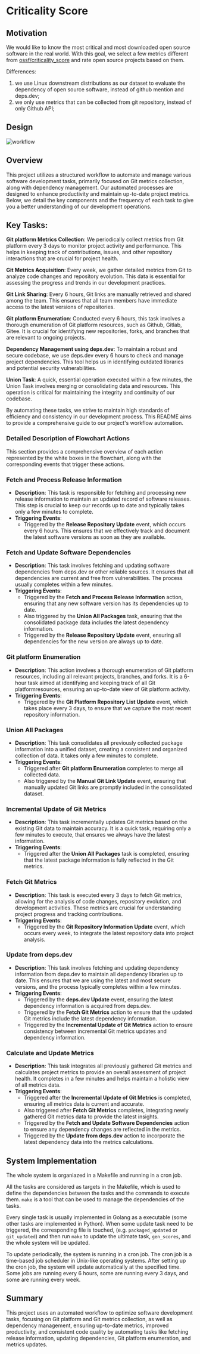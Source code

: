 # Criticality Score

## Motivation

We would like to know the most critical and most downloaded open source software in the real world. With this goal, we select a few metrics different from [ossf/criticality_score](https://github.com/ossf/criticality_score/) and rate open source projects based on them.

Differences:

1. we use Linux downstream distributions as our dataset to evaluate the dependency of open source software, instead of github mention and deps.dev;
2. we only use metrics that can be collected from git repository, instead of only Github API;

## Design

![workflow](figs/workflow.png)

## Overview

This project utilizes a structured workflow to automate and manage various software development tasks, primarily focused on  Git metrics collection, along with dependency management. Our automated processes are designed to enhance productivity and maintain up-to-date project metrics. Below, we detail the key components and the frequency of each task to give you a better understanding of our development operations.

## Key Tasks:

**Git platform Metrics Collection**: We periodically collect metrics from Git platform every 3 days to monitor project activity and performance. This helps in keeping track of contributions, issues, and other repository interactions that are crucial for project health.

**Git Metrics Acquisition**: Every week, we gather detailed metrics from Git to analyze code changes and repository evolution. This data is essential for assessing the progress and trends in our development practices.

**Git Link Sharing**: Every 6 hours, Git links are manually retrieved and shared among the team. This ensures that all team members have immediate access to the latest versions of repositories.

**Git platform Enumeration**: Conducted every 6 hours, this task involves a thorough enumeration of Git platform resources, such as Github, Gitlab, Gitee. It is crucial for identifying new repositories, forks, and branches that are relevant to ongoing projects.

**Dependency Management using deps.dev**: To maintain a robust and secure codebase, we use deps.dev every 6 hours to check and manage project dependencies. This tool helps us in identifying outdated libraries and potential security vulnerabilities.

**Union Task**: A quick, essential operation executed within a few minutes, the Union Task involves merging or consolidating data and resources. This operation is critical for maintaining the integrity and continuity of our codebase.

By automating these tasks, we strive to maintain high standards of efficiency and consistency in our development process. This README aims to provide a comprehensive guide to our project's workflow automation.

### Detailed Description of Flowchart Actions

This section provides a comprehensive overview of each action represented by the white boxes in the flowchart, along with the corresponding events that trigger these actions.

### Fetch and Process Release Information

- **Description**: This task is responsible for fetching and processing new release information to maintain an updated record of software releases. This step is crucial to keep our records up to date and typically takes only a few minutes to complete.
- **Triggering Events**: 
  - Triggered by the **Release Repository Update** event, which occurs every 6 hours. This ensures that we effectively track and document the latest software versions as soon as they are available.

### Fetch and Update Software Dependencies

- **Description**: This task involves fetching and updating software dependencies from deps.dev or other reliable sources. It ensures that all dependencies are current and free from vulnerabilities. The process usually completes within a few minutes.
- **Triggering Events**:
  - Triggered by the **Fetch and Process Release Information** action, ensuring that any new software version has its dependencies up to date.
  - Also triggered by the **Union All Packages** task, ensuring that the consolidated package data includes the latest dependency information.
  - Triggered by the **Release Repository Update** event, ensuring all dependencies for the new version are always up to date.

### Git platform Enumeration

- **Description**: This action involves a thorough enumeration of Git platform resources, including all relevant projects, branches, and forks. It is a 6-hour task aimed at identifying and keeping track of all Git platformresources, ensuring an up-to-date view of Git platform activity.
- **Triggering Events**: 
  - Triggered by the **Git Platform Repository List Update** event, which takes place every 3 days, to ensure that we capture the most recent repository information.

### Union All Packages

- **Description**: This task consolidates all previously collected package information into a unified dataset, creating a consistent and organized collection of data. It takes only a few minutes to complete.
- **Triggering Events**: 
  - Triggered after **Git platform Enumeration** completes to merge all collected data.
  - Also triggered by the **Manual Git Link Update** event, ensuring that manually updated Git links are promptly included in the consolidated dataset.

### Incremental Update of Git Metrics

- **Description**: This task incrementally updates Git metrics based on the existing Git data to maintain accuracy. It is a quick task, requiring only a few minutes to execute, that ensures we always have the latest information.
- **Triggering Events**: 
  - Triggered after the **Union All Packages** task is completed, ensuring that the latest package information is fully reflected in the Git metrics.

### Fetch Git Metrics

- **Description**: This task is executed every 3 days to fetch Git metrics, allowing for the analysis of code changes, repository evolution, and development activities. These metrics are crucial for understanding project progress and tracking contributions.
- **Triggering Events**: 
  - Triggered by the **Git Repository Information Update** event, which occurs every week, to integrate the latest repository data into project analysis.

### Update from deps.dev

- **Description**: This task involves fetching and updating dependency information from deps.dev to maintain all dependency libraries up to date. This ensures that we are using the latest and most secure versions, and the process typically completes within a few minutes.
- **Triggering Events**: 
  - Triggered by the **deps.dev Update** event, ensuring the latest dependency information is acquired from deps.dev.
  - Triggered by the **Fetch Git Metrics** action to ensure that the updated Git metrics include the latest dependency information.
  - Triggered by the **Incremental Update of Git Metrics** action to ensure consistency between incremental Git metrics updates and dependency information.

### Calculate and Update Metrics

- **Description**: This task integrates all previously gathered Git metrics and calculates project metrics to provide an overall assessment of project health. It completes in a few minutes and helps maintain a holistic view of all metrics data.
- **Triggering Events**: 
  - Triggered after the **Incremental Update of Git Metrics** is completed, ensuring all metrics data is current and accurate.
  - Also triggered after **Fetch Git Metrics** completes, integrating newly gathered Git metrics data to provide the latest insights.
  - Triggered by the **Fetch and Update Software Dependencies** action to ensure any dependency changes are reflected in the metrics.
  - Triggered by the **Update from deps.dev** action to incorporate the latest dependency data into the metrics calculations.

## System Implementation

The whole system is organiazed in a Makefile and running in a cron job.

All the tasks are considered as targets in the Makefile, which is used to define the dependencies between the tasks and the commands to execute them. `make` is a tool that can be used to manage the dependencies of the tasks.

Every single task is usually implemented in Golang as a executable (some other tasks are implemented in Python). When some update task need to be triggered, the corresponding file is touched, (e.g. `packaged_updated` or `git_updated`) and then run `make` to update the ultimate task, `gen_scores`, and the whole system will be updated.

To update periodically, the system is running in a cron job. The cron job is a time-based job scheduler in Unix-like operating systems. After setting up the cron job, the system will update automatically at the specified time. Some jobs are running every 6 hours, some are running every 3 days, and some are running every week.

## Summary

This project uses an automated workflow to optimize software development tasks, focusing on Git platform and Git metrics collection, as well as dependency management, ensuring up-to-date metrics, improved productivity, and consistent code quality by automating tasks like fetching release information, updating dependencies, Git platform enumeration, and metrics updates.